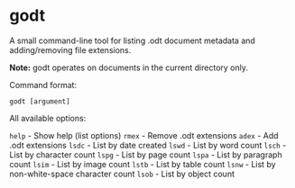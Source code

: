 # godt
A small command-line tool for listing .odt document metadata and adding/removing file extensions.

**Note:** godt operates on documents in the current directory only.

Command format:

`godt [argument]`

All available options:

`help` - Show help (list options)
`rmex` - Remove .odt extensions
`adex` - Add .odt extensions
`lsdc` - List by date created
`lswd` - List by word count
`lsch` - List by character count
`lspg` - List by page count
`lspa` - List by paragraph count
`lsim` - List by image count
`lstb` - List by table count
`lsnw` - List by non-white-space character count
`lsob` - List by object count
